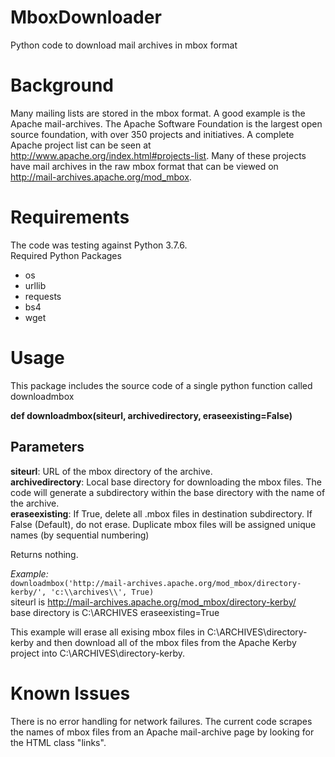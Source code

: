 # MboxDownloader
Python code to download mail archives in mbox format

# Background
Many mailing lists are stored in the mbox format. A good example is the Apache mail-archives. The Apache Software Foundation is the largest open source foundation, with over 350 projects and initiatives. A complete Apache project list can be seen at http://www.apache.org/index.html#projects-list. Many of these projects have mail archives in the raw mbox format that can be viewed on http://mail-archives.apache.org/mod_mbox.


# Requirements
The code was testing against Python 3.7.6.  
Required Python Packages
- os
- urllib
- requests
- bs4
- wget

# Usage

This package includes the source code of a single python function called downloadmbox

**def downloadmbox(siteurl, archivedirectory, eraseexisting=False)**

Parameters
   ----------
   **siteurl**: URL of the mbox directory of the archive.  
   **archivedirectory**: Local base directory for downloading the mbox files. The code will generate a subdirectory within the base directory with the name of the archive.  
   **eraseexisting**: If True, delete all .mbox files in destination subdirectory. If False (Default), do not erase. Duplicate mbox files will be assigned unique names (by sequential numbering)

Returns nothing.  

   _Example:_  
  ``` downloadmbox('http://mail-archives.apache.org/mod_mbox/directory-kerby/', 'c:\\archives\\', True)  ```  
   siteurl is http://mail-archives.apache.org/mod_mbox/directory-kerby/  
   base directory is C:\ARCHIVES
   eraseexisting=True

   This example will erase all exising mbox files in C:\ARCHIVES\directory-kerby and then  download all of the mbox files from the Apache Kerby project into C:\ARCHIVES\directory-kerby.

  # Known Issues
  There is no error handling for network failures.
  The current code scrapes the names of mbox files from an Apache mail-archive page by looking for the HTML class "links". 
